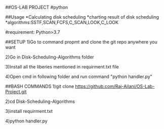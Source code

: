 ##OS-LAB PROJECT
#python


##Usage
*Calculating disk scheduling 
*charting result of disk scheduling
*algorithms:SSTF,SCAN,FCFS,C_SCAN,LOOK,C_LOOK



#requirement:
Python>3.7


##SETUP
1)Go to command propmt and clone the git repo anywhere you want

2)Go in Disk-Scheduling-Algorithms folder

3)Install all the liberies mentioned in requirment.txt file

4)Open cmd in following folder and run command "python handler.py"



##BASH COMMANDS
1)git clone https://github.com/Raj-Ailani/OS-Lab-Project.git

2)cd Disk-Scheduling-Algorithms

3)install requirment.txt

4)python handler.py